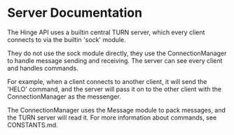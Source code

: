Server Documentation
====================

The Hinge API uses a builtin central TURN server, which every client connects to via the builtin 'sock' module.

They do not use  the sock module directly, they use the ConnectionManager to handle message sending and receiving. The server can see every client and handles commands.

For example, when a client connects to another client, it will send the 'HELO' command, and the server will pass it on to the other client with the ConnectionManager as the messenger.

The ConnectionManager uses the Message module to pack messages, and the TURN server will read it. For more information about commands, see CONSTANTS.md.